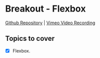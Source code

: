 # Breakout - Flexbox
[Github Repository]() | [Vimeo Video Recording]()

## Topics to cover
* [X] Flexbox.


